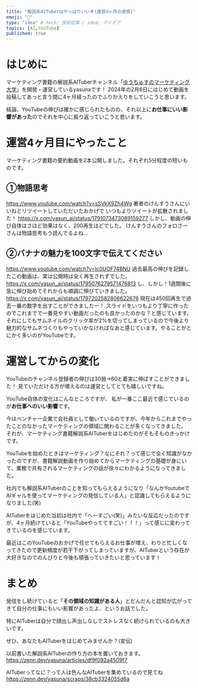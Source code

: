 ```yaml
---
title: "解説系AITuberはやっぱりいいぞ(運営4ヶ月の感想)"
emoji: "🐯"
type: "idea" # tech: 技術記事 / idea: アイデア
topics: [AI,YouTube]
published: true
---
```

# はじめに
マーケティング書籍の解説系AITuberチャンネル「[ゆうちゅすのマーケティング大学](https://www.youtube.com/@sns-university)」を開発・運営しているyasunaです！
2024年の2月6日にはじめて動画を投稿してあっと言う間に4ヶ月経ったのでふりかえりをしていこうと思います。

結論、YouTubeの伸びは確かに感じられたものの、それ以上に**お仕事にいい影響があった**のでそれを中心に振り返っていこうと思います。

# 運営4ヶ月目にやったこと
マーケティング書籍の要約動画を2本公開しました。それぞれ5分程度の短いものです。
## ①物語思考
https://www.youtube.com/watch?v=sSVkX9Zh4Wg
著者のけんすうさんにいいねとリツイートしていただいたおかげで
いつもよりツイートが拡散されました！
https://x.com/yasun_ai/status/1791073473089159277
しかし、動画の伸び自体はさほど効果はなく、200再生ほどでした。
けんすうさんのフォロさーさんは物語思考もう読んでるよね...

## ②バナナの魅力を100文字で伝えてください
https://www.youtube.com/watch?v=Ic0UOF74BNU
過去最高の伸びを記録したこの動画は、実は公開時は全く再生されずでした。
https://x.com/yasun_ai/status/1795076279571476813
し、しかし！1週間後に急に伸び始めてそれからも順調に伸びていきました。
https://x.com/yasun_ai/status/1797202582806622676
現在は450回再生で過去一番の数字を出すことができましたー！
スライドをいつもより丁寧に作ったのでこれまでで一番見やすい動画だったのも良かったのかな？と感じています。
それにしてもサムネイルのクリック率が2%を切ってしまっているので今後より魅力的なサムネづくりもやっていかなければなあと感じています。やることがとにかく多いのがYouTubeです。

# 運営してからの変化
YouTubeのチャンネル登録者の伸びは30弱→60と着実に伸ばすことができました！
見ていただける方が増えるのは運営としてとても嬉しいですね。

YouTube自体の変化はこんなところですが、
私が一番ここ最近で感じているのが**お仕事へのいい影響**です。

今はベンチャー企業で会社員として働いているのですが、今年からこれまでやったことのなかったマーケティングの領域に関わることが多くなってきました。
それが、マーケティング書籍解説系AITuberをはじめたのがそもそものきっかけです。

YouTubeを始めたときはマーケティング？なにそれ？って感じで全く知識がなかったのですが、書籍解説動画を作り始めてからマーケティングの基礎が身にいて、業務で共有されるマーケティングの話が徐々にわかるようになってきました。

社内でも解説系AITuberのことを知ってもらえるようになり「なんかYoutubeでAIギャルを使ってマーケティングの発信している人」と認識してもらえるようになりました(笑)

AITuberをはじめた当初は社内で「へーすごい(笑)」みたいな反応だったのですが、4ヶ月続けていると「YouTubeやっててすごい！！！」って感じに変わってきているのを感じています。

最近はこのYouTubeのおかげで任せてもらえるお仕事が増え、わりと忙しくなってきたので更新頻度が若干下がってしまっていますが、AITuberという存在が大好きなのでのんびりと今後も頑張っていきたいと思っています！

# まとめ
発信をし続けていると「**その領域の知識がある人**」とだんだんと認知が広がってきて自分の仕事にもいい影響があったよ、というお話でした。

特にAITuberは自分で顔出し声出しなしでストレスなく続けられているのも大きいです。

ぜひ、あなたもAITuberをはじめてみませんか？(宣伝)

以前書いた解説系AITuberの作り方の本を置いておきます。
https://zenn.dev/yasuna/articles/df9f092a4509f7

AITuberってなに？って人は色んなAITuberを集めているので見てね
https://zenn.dev/yasuna/scraps/38cb3324055d6a